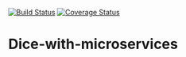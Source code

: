[![Build Status](https://travis-ci.org/laurab1/Dice-with-microservices.svg?branch=develop&service=github)](https://travis-ci.org/laurab1/Dice-with-microservices) [![Coverage Status](https://coveralls.io/repos/github/laurab1/Dice-with-microservices/badge.svg?branch=develop&nocache=1)](https://coveralls.io/github/laurab1/Dice-with-microservices?branch=develop)

# Dice-with-microservices
